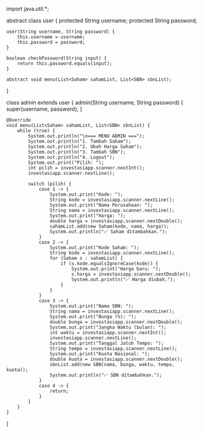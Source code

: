 import java.util.*;

abstract class user {
    protected String username;
    protected String password;

    user(String username, String password) {
        this.username = username;
        this.password = password;
    }

    boolean checkPassword(String input) {
        return this.password.equals(input);
    }

    abstract void menu(List<Saham> sahamList, List<SBN> sbnList);
}

class admin extends user {
    admin(String username, String password) {
        super(username, password);
    }

    @Override
    void menu(List<Saham> sahamList, List<SBN> sbnList) {
        while (true) {
            System.out.println("\n=== MENU ADMIN ===");
            System.out.println("1. Tambah Saham");
            System.out.println("2. Ubah Harga Saham");
            System.out.println("3. Tambah SBN");
            System.out.println("4. Logout");
            System.out.print("Pilih: ");
            int pilih = investasiapp.scanner.nextInt();
            investasiapp.scanner.nextLine();

            switch (pilih) {
                case 1 -> {
                    System.out.print("Kode: ");
                    String kode = investasiapp.scanner.nextLine();
                    System.out.print("Nama Perusahaan: ");
                    String nama = investasiapp.scanner.nextLine();
                    System.out.print("Harga: ");
                    double harga = investasiapp.scanner.nextDouble();
                    sahamList.add(new Saham(kode, nama, harga));
                    System.out.println("✅ Saham ditambahkan.");
                }
                case 2 -> {
                    System.out.print("Kode Saham: ");
                    String kode = investasiapp.scanner.nextLine();
                    for (Saham s : sahamList) {
                        if (s.kode.equalsIgnoreCase(kode)) {
                            System.out.print("Harga baru: ");
                            s.harga = investasiapp.scanner.nextDouble();
                            System.out.println("✅ Harga diubah.");
                        }
                    }
                }
                case 3 -> {
                    System.out.print("Nama SBN: ");
                    String nama = investasiapp.scanner.nextLine();
                    System.out.print("Bunga (%): ");
                    double bunga = investasiapp.scanner.nextDouble();
                    System.out.print("Jangka Waktu (bulan): ");
                    int waktu = investasiapp.scanner.nextInt();
                    investasiapp.scanner.nextLine();
                    System.out.print("Tanggal Jatuh Tempo: ");
                    String tempo = investasiapp.scanner.nextLine();
                    System.out.print("Kuota Nasional: ");
                    double kuota = investasiapp.scanner.nextDouble();
                    sbnList.add(new SBN(nama, bunga, waktu, tempo, kuota));
                    System.out.println("✅ SBN ditambahkan.");
                }
                case 4 -> {
                    return;
                }
            }
        }
    }
}
